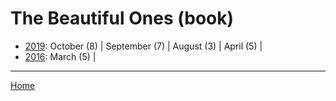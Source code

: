 # The Beautiful Ones (book)

  * [2019](./the-beautiful-ones-book-2019.md): 
      October (8) | 
      September (7) | 
      August (3) | 
      April (5) | 
  * [2016](./the-beautiful-ones-book-2016.md): 
      March (5) | 

----

[Home](../)
